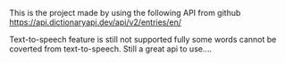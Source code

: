 This is the project made by using the following API from github
https://api.dictionaryapi.dev/api/v2/entries/en/

Text-to-speech feature is still not supported fully some words cannot be coverted from text-to-speech.
Still a great api to use....
